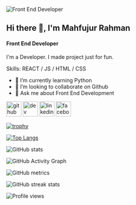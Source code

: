 ![Front End Developer](https://scontent.fdac116-1.fna.fbcdn.net/v/t39.30808-6/273767595_269868768599578_5350553958324183648_n.jpg?_nc_cat=108&ccb=1-5&_nc_sid=09cbfe&_nc_eui2=AeG-7GIf1Ji98-WtuHpAnJCsEPmKrgQWiKkQ-YquBBaIqWZ1EETg_ZGMyqwBSZFco3bThs-J4Wnb44ukiIz8R-tQ&_nc_ohc=4HmO88DXeOMAX86W3TE&_nc_ht=scontent.fdac116-1.fna&oh=00_AT8ZPV4sYQln9Rl_gEsdXuFxiYtH6RDsp6Ja-EwPF_M1Mw&oe=621D6920)


## Hi there 👋, I'm Mahfujur Rahman
#### Front End Developer


I'm a Developer. I made project just for fun.

Skills:  REACT / JS / HTML / CSS

- 🌱 I’m currently learning Python 
- 👯 I’m looking to collaborate on Github 
- 💬 Ask me about Front End Development 


[<img src='https://cdn.jsdelivr.net/npm/simple-icons@3.0.1/icons/github.svg' alt='github' height='40'>](https://github.com/mahfujurr29)  [<img src='https://cdn.jsdelivr.net/npm/simple-icons@3.0.1/icons/hashnode.svg' alt='dev' height='40'>](https://mahfujur.hashnode.dev/)  [<img src='https://cdn.jsdelivr.net/npm/simple-icons@3.0.1/icons/linkedin.svg' alt='linkedin' height='40'>](https://www.linkedin.com/in/mahfujur-rahman-022a8222b/)  [<img src='https://cdn.jsdelivr.net/npm/simple-icons@3.0.1/icons/facebook.svg' alt='facebook' height='40'>](https://www.facebook.com/mahfujurr29)  

[![trophy](https://github-profile-trophy.vercel.app/?username=mahfujurr29)](https://github.com/ryo-ma/github-profile-trophy)

[![Top Langs](https://github-readme-stats.vercel.app/api/top-langs/?username=mahfujurr29)](https://github.com/anuraghazra/github-readme-stats)

![GitHub stats](https://github-readme-stats.vercel.app/api?username=mahfujurr29&show_icons=true&count_private=true)  

![GitHub Activity Graph](https://activity-graph.herokuapp.com/graph?username=mahfujurr29)  

![GitHub metrics](https://metrics.lecoq.io/mahfujurr29)  

![GitHub streak stats](https://github-readme-streak-stats.herokuapp.com/?user=mahfujurr29)  

![Profile views](https://gpvc.arturio.dev/mahfujurr29)  
